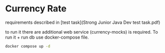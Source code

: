 # Currency Rate
requirements described in [test task](Strong Junior Java Dev test task.pdf)

to run it there are additional web service (currency-mocks) is required. To run it + run db use docker-compose file.
```bash
docker compose up -d
```